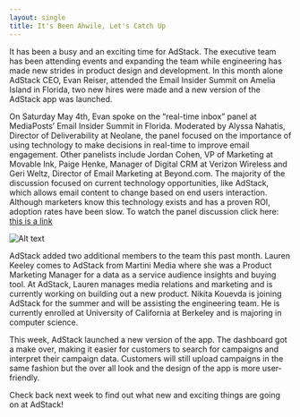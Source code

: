 ```yaml
---
layout: single
title: It's Been Ahwile, Let's Catch Up
---
```

It has been a busy and an exciting time for AdStack. The executive team has been attending events and expanding the team while engineering has made new strides in product design and development. In this month alone AdStack CEO, Evan Reiser, attended the Email Insider Summit on Amelia Island in Florida, two new hires were made and a new version of the AdStack app was launched.   

On Saturday May 4th, Evan spoke on the “real-time inbox” panel at MediaPosts’ Email Insider Summit in Florida. Moderated by Alyssa Nahatis, Director of Deliverability at Neolane, the panel focused on the importance of using technology to make decisions in real-time to improve email engagement. Other panelists include Jordan Cohen, VP of Marketing at Movable Ink, Paige Henke, Manager of Digital CRM at Verizon Wireless and Geri Weltz, Director of Email Marketing at Beyond.com. The majority of the discussion focused on current technology opportunities, like AdStack, which allows email content to change based on end users interaction. Although marketers know this technology exists and has a proven ROI, adoption rates have been slow. To watch the panel discussion click here: [this is a link](https://www.youtube.com/watch?v=PX1nWiFzDBU) 

![Alt text](http://i.imgur.com/8CUbq17.png "Real-Time Inbox Panel")

AdStack added two additional members to the team this past month. Lauren Keeley comes to AdStack from Martini Media where she was a Product Marketing Manager for a data as a service audience insights and buying tool. At AdStack, Lauren manages media relations and marketing and is currently working on building out a new product. Nikita Kouevda is joining AdStack for the summer and will be assisting the engineering team. He is currently enrolled at University of California at Berkeley and is majoring in computer science. 

This week, AdStack launched a new version of the app. The dashboard got a make over, making it easier for customers to search for campaigns and interpret their campaign data. Customers will still upload campaigns in the same fashion but the over all look and the design of the app is more user-friendly.  

Check back next week to find out what new and exciting things are going on at AdStack! 

